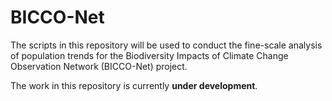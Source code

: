 BICCO-Net
=========

The scripts in this repository will be used to conduct the fine-scale analysis of population trends for the 
Biodiversity Impacts of Climate Change Observation Network (BICCO-Net) project.

The work in this repository is currently **under development**.